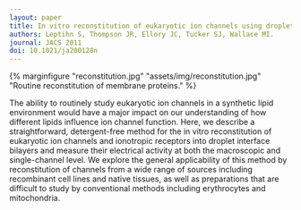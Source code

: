 ```yaml
---
layout: paper
title: In vitro reconstitution of eukaryotic ion channels using droplet interface bilayers.
authors: Leptihn S, Thompson JR, Ellory JC, Tucker SJ, Wallace MI.
journal: JACS 2011
doi: 10.1021/ja200128n
---
```

{% marginfigure "reconstitution.jpg" "assets/img/reconstitution.jpg" "Routine reconstitution of membrane proteins." %}

The ability to routinely study eukaryotic ion channels in a synthetic lipid environment would have a major impact on our understanding of how different lipids influence ion channel function. Here, we describe a straightforward, detergent-free method for the in vitro reconstitution of eukaryotic ion channels and ionotropic receptors into droplet interface bilayers and measure their electrical activity at both the macroscopic and single-channel level. We explore the general applicability of this method by reconstitution of channels from a wide range of sources including recombinant cell lines and native tissues, as well as preparations that are difficult to study by conventional methods including erythrocytes and mitochondria.

